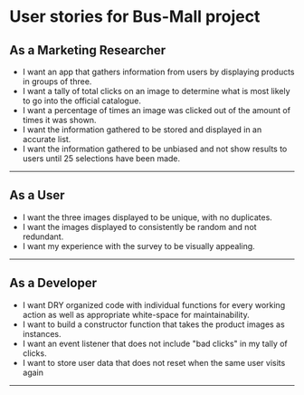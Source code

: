 # User stories for Bus-Mall project

## As a Marketing Researcher
* I want an app that gathers information from users by displaying products in groups of three.
* I want a tally of total clicks on an image to determine what is most likely to go into the official catalogue.
* I want a percentage of times an image was clicked out of the amount of times it was shown.
* I want the information gathered to be stored and displayed in an accurate list.
* I want the information gathered to be unbiased and not show results to users until 25 selections have been made.

---

## As a User
* I want the three images displayed to be unique, with no duplicates.
* I want the images displayed to consistently be random and not redundant.
* I want my experience with the survey to be visually appealing.

---

## As a Developer
* I want DRY organized code with individual functions for every working action as well as appropriate white-space for maintainability.
* I want to build a constructor function that takes the product images as instances.
* I want an event listener that does not include "bad clicks" in my tally of clicks.
* I want to store user data that does not reset when the same user visits again

---
